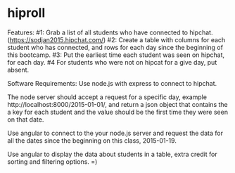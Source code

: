 # hiproll
Features:
#1: Grab a list of all students who have connected to hipchat.
(https://sodjan2015.hipchat.com/)
#2: Create a table with columns for each student who has connected,
and rows for each day since the beginning of this bootcamp.
#3: Put the earliest time each student was seen on hipchat, for each
day.
#4 For students who were not on hipcat for a give day, put absent.

Software Requirements:
Use node.js with express to connect to hipchat.

The node server should accept a request for a specific day, example
http://localhost:8000/2015-01-01/, and return a json object that
contains the a key for each student and the value should be the
first time they were seen on that date.

Use angular to connect to the your node.js server and request the
data for all the dates since the beginning on this class, 2015-01-19.

Use angular to display the data about students in a table, extra
credit for sorting and filtering options. =)
